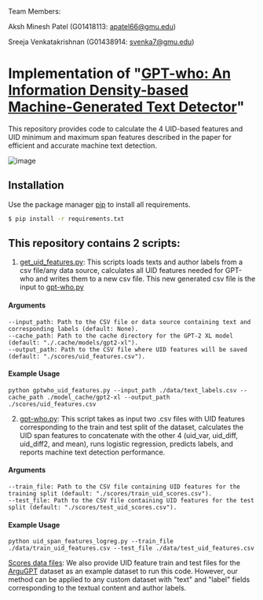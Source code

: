 Team Members:

Aksh Minesh Patel (G01418113: apatel66@gmu.edu)

Sreeja Venkatakrishnan (G01438914: svenka7@gmu.edu)
# Implementation of "[GPT-who: An Information Density-based Machine-Generated Text Detector](https://arxiv.org/abs/2310.06202)"


This repository provides code to calculate the 4 UID-based features and UID minimum and maximum span features described in the paper for efficient and accurate machine text detection.

![image](https://github.com/saranya-venkatraman/gpt-who/assets/8631382/eee122f4-8578-4f88-b2ca-d01b597a1bde)

## Installation

Use the package manager [pip](https://pypi.org/project/pip/) to install all requirements.

```bash
$ pip install -r requirements.txt
```

## This repository contains 2 scripts:
1. [get_uid_features.py](https://github.com/saranya-ven/gpt-who/blob/main/get_uid_features.py): This scripts loads texts and author labels from a csv file/any data source, calculates all UID features needed for GPT-who and writes them to a new csv file. This new generated csv file is the input to [gpt-who.py](https://github.com/saranya-ven/gpt-who/blob/main/gpt-who.py) 

#### Arguments
```
--input_path: Path to the CSV file or data source containing text and corresponding labels (default: None).
--cache_path: Path to the cache directory for the GPT-2 XL model (default: "./.cache/models/gpt2-xl").
--output_path: Path to the CSV file where UID features will be saved (default: "./scores/uid_features.csv").
```

#### Example Usage 
```
python gptwho_uid_features.py --input_path ./data/text_labels.csv --cache_path ./model_cache/gpt2-xl --output_path ./scores/uid_features.csv
```

2. [gpt-who.py](https://github.com/saranya-ven/gpt-who/blob/main/gpt-who.py): This script takes as input two .csv files with UID features corresponding to the train and test split of the dataset, calculates the UID span features to concatenate with the other 4 (uid_var, uid_diff, uid_diff2, and mean), runs logistic regression, predicts labels, and reports machine text detection performance.

#### Arguments
```
--train_file: Path to the CSV file containing UID features for the training split (default: "./scores/train_uid_scores.csv").
--test_file: Path to the CSV file containing UID features for the test split (default: "./scores/test_uid_scores.csv").
```
#### Example Usage

```
python uid_span_features_logreg.py --train_file ./data/train_uid_features.csv --test_file ./data/test_uid_features.csv
```

[Scores data files](https://github.com/saranya-ven/gpt-who/tree/main/scores): We also provide UID feature train and test files for the [ArguGPT](https://arxiv.org/pdf/2304.07666.pdf) dataset as an example dataset to run this code. However, our method can be applied to any custom dataset with "text" and "label" fields corresponding to the textual content and author labels.
